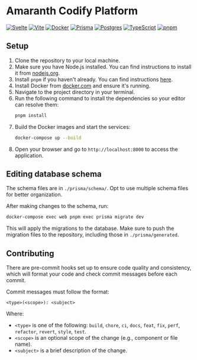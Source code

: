 # Amaranth Codify Platform

[![Svelte](https://img.shields.io/badge/SvelteKit-FF3E00?style=for-the-badge&logo=Svelte&logoColor=white)](https://svelte.dev)
[![Vite](https://img.shields.io/badge/Vite-646CFF?style=for-the-badge&logo=vite&logoColor=white)](https://vitejs.dev/)
[![Docker](https://img.shields.io/badge/Docker-2CA5E0?style=for-the-badge&logo=docker&logoColor=white)](https://www.docker.com/)
[![Prisma](https://img.shields.io/badge/Prisma-2D3748?style=for-the-badge&logo=prisma&logoColor=white)](https://www.prisma.io/)
[![Postgres](https://img.shields.io/badge/Postgres-4169E1?style=for-the-badge&logo=postgresql&logoColor=white)](https://www.postgresql.org/)
[![TypeScript](https://img.shields.io/badge/TypeScript-3178C6?style=for-the-badge&logo=typescript&logoColor=white)](https://www.typescriptlang.org/)
[![pnpm](https://img.shields.io/badge/pnpm-F69220?style=for-the-badge&logo=pnpm&logoColor=white)](https://pnpm.io/)

## Setup

1. Clone the repository to your local machine.
2. Make sure you have Node.js installed. You can find instructions to install it from [nodejs.org](https://nodejs.org/).
3. Install `pnpm` if you haven't already. You can find instructions [here](https://pnpm.io/installation).
4. Install Docker from [docker.com](https://www.docker.com/get-started) and ensure it's running.
5. Navigate to the project directory in your terminal.
6. Run the following command to install the dependencies so your editor can resolve them:
   ```bash
   pnpm install
   ```
7. Build the Docker images and start the services:
   ```bash
   docker-compose up --build
   ```
8. Open your browser and go to `http://localhost:8000` to access the application.

## Editing database schema

The schema files are in `./prisma/schema/`. Opt to use multiple schema files for better organization.

After making changes to the schema, run:

```bash
docker-compose exec web pnpm exec prisma migrate dev
```

This will apply the migrations to the database. Make sure to push the migration files to the repository, including those in `./prisma/generated`.

## Contributing

There are pre-commit hooks set up to ensure code quality and consistency, which will format your code and check commit messages before each commit.

Commit messages must follow the format:

```
<type>(<scope>): <subject>
```

Where:

- `<type>` is one of the following: `build`, `chore`, `ci`, `docs`, `feat`, `fix`, `perf`, `refactor`, `revert`, `style`, `test`.
- `<scope>` is an optional scope of the change (e.g., component or file name).
- `<subject>` is a brief description of the change.
